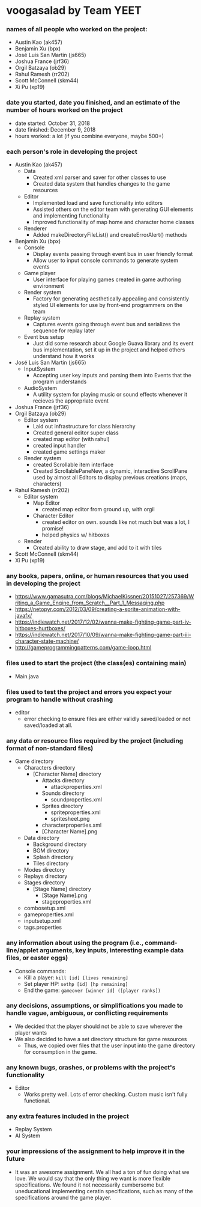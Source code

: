 voogasalad by Team YEET
===
### names of all people who worked on the project:
* Austin Kao (ak457)
* Benjamin Xu (bpx)
* José Luis San Martin (js665)
* Joshua France (jrf36)
* Orgil Batzaya (ob29)
* Rahul Ramesh (rr202)
* Scott McConnell (skm44)
* Xi Pu (xp19)

### date you started, date you finished, and an estimate of the number of hours worked on the project
* date started: October 31, 2018
* date finished: December 9, 2018
* hours worked: a lot (if you combine everyone, maybe 500+)
### each person's role in developing the project
* Austin Kao (ak457)
    * Data
        * Created xml parser and saver for other classes to use
        * Created data system that handles changes to the game resources
    * Editor
        * Implemented load and save functionality into editors
        * Assisted others on the editor team with generating GUI elements and implementing functionality
        * Improved functionality of map home and character home classes
    * Renderer
        * Added makeDirectoryFileList() and createErrorAlert() methods
* Benjamin Xu (bpx)
    * Console
        * Display events passing through event bus in user friendly format
        * Allow user to input console commands to generate system events
    * Game player
        * User interface for playing games created in game authoring environment
    * Render system
        * Factory for generating aesthetically appealing and consistently styled UI elements for use by front-end programmers on the team
    * Replay system
        * Captures events going through event bus and serializes the sequence for replay later
    * Event bus setup
        * Just did some research about Google Guava library and its event bus implementation, set it up in the project and helped others understand how it works
* José Luis San Martin (js665)
    * InputSystem
        * Accepting user key inputs and parsing them into Events that the program understands
    * AudioSystem
        * A utility system for playing music or sound effects whenever it recieves the appropriate event
* Joshua France (jrf36)
* Orgil Batzaya (ob29)
    * Editor system
        * Laid out infrastructure for class hierarchy
        * Created general editor super class
        * created map editor (with rahul)
        * created input handler
        * created game settings maker
    * Render system
        * created Scrollable item interface 
        * Created ScrollablePaneNew, a dynamic, interactive ScrollPane used by almost all Editors to display previous creations (maps, characters)
* Rahul Ramesh (rr202)
    * Editor system
        * Map Editor
            * created map editor from ground up, with orgil
        * Character Editor
            * created editor on own. sounds like not much but was a lot, I promise!
            * helped physics w/ hitboxes
    * Render 
        * Created ability to draw stage, and add to it with tiles
* Scott McConnell (skm44)
* Xi Pu (xp19)

### any books, papers, online, or human resources that you used in developing the project
* https://www.gamasutra.com/blogs/MichaelKissner/20151027/257369/Writing_a_Game_Engine_from_Scratch__Part_1_Messaging.php
* https://netopyr.com/2012/03/09/creating-a-sprite-animation-with-javafx/
* https://indiewatch.net/2017/12/02/wanna-make-fighting-game-part-iv-hitboxes-hurtboxes/
* https://indiewatch.net/2017/10/09/wanna-make-fighting-game-part-iii-character-state-machine/
* http://gameprogrammingpatterns.com/game-loop.html
### files used to start the project (the class(es) containing main)
* Main.java
### files used to test the project and errors you expect your program to handle without crashing
* editor
    * error checking to ensure files are either validly saved/loaded or not saved/loaded at all.
### any data or resource files required by the project (including format of non-standard files)
* Game directory
    * Characters directory
        * [Character Name] directory
            * Attacks directory
                * attackproperties.xml
            * Sounds directory
                * soundproperties.xml
            * Sprites directory
                * spriteproperties.xml
                * spritesheet.png
            * characterproperties.xml
            * [Character Name].png
    * Data directory
        * Background directory
        * BGM directory
        * Splash directory
        * Tiles directory
    * Modes directory
    * Replays directory
    * Stages directory
        * [Stage Name] directory
            * [Stage Name].png
            * stageproperties.xml
    * combosetup.xml
    * gameproperties.xml
    * inputsetup.xml
    * tags.properties
### any information about using the program (i.e., command-line/applet arguments, key inputs, interesting example data files, or easter eggs)
* Console commands:
    * Kill a player: ``` kill [id] [lives remaining] ```
    * Set player HP: ``` sethp [id] [hp remaining] ```
    * End the game: ``` gameover [winner id] ([player ranks]) ```
### any decisions, assumptions, or simplifications you made to handle vague, ambiguous, or conflicting requirements
* We decided that the player should not be able to save wherever the player wants
* We also decided to have a set directory structure for game resources
    * Thus, we copied over files that the user input into the game directory for consumption in the game.
### any known bugs, crashes, or problems with the project's functionality
* Editor
    * Works pretty well. Lots of error checking. Custom music isn't fully functional.
### any extra features included in the project
* Replay System
* AI System
### your impressions of the assignment to help improve it in the future
* It was an awesome assignment. We all had a ton of fun doing what we love. We would say that the only thing we want is more flexible specifications. We found it not necessarily cumbersome but uneducational implementing ceratin specifications, such as many of the specifications around the game player.